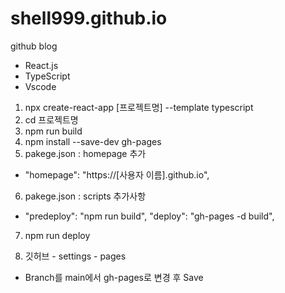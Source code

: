 # shell999.github.io
github blog

- React.js
- TypeScript
- Vscode

1. npx create-react-app [프로젝트명] --template typescript
2. cd 프로젝트명
3. npm run build
4. npm install --save-dev gh-pages
5. pakege.json : homepage 추가
 - "homepage": "https://[사용자 이름].github.io",
6. pakege.json : scripts 추가사항
 -  "predeploy": "npm run build",  "deploy": "gh-pages -d build",

7. npm run deploy

8. 깃허브 - settings - pages
 - Branch를 main에서 gh-pages로 변경 후 Save